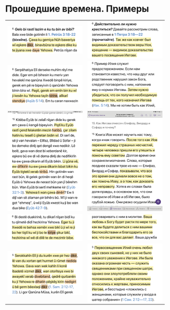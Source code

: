 # Прошедшие времена. Примеры

|                                                                |                                                                |
| -------------------------------------------------------------- | -------------------------------------------------------------- |
| ![](../assets/Прошедшее-время/Примеры/Пример-1-1.PNG) | ![](../assets/Прошедшее-время/Примеры/Пример-1-2.PNG) |
| ![](../assets/Прошедшее-время/Примеры/Пример-2-1.PNG) | ![](../assets/Прошедшее-время/Примеры/Пример-2-2.PNG) |
| ![](../assets/Прошедшее-время/Примеры/Пример-3-1.PNG) | ![](../assets/Прошедшее-время/Примеры/Пример-3-2.PNG) |
| ![](../assets/Прошедшее-время/Примеры/Пример-4-1.PNG) | ![](../assets/Прошедшее-время/Примеры/Пример-4-2.PNG) |
| ![](../assets/Прошедшее-время/Примеры/Пример-5-1.PNG) | ![](../assets/Прошедшее-время/Примеры/Пример-5-2.PNG) |
